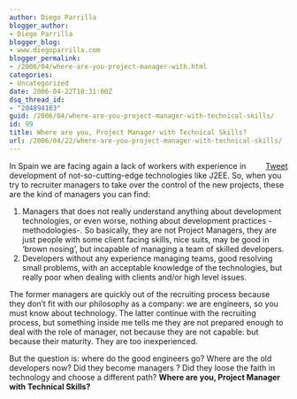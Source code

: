 ```yaml
---
author: Diego Parrilla
blogger_author:
- Diego Parrilla
blogger_blog:
- www.diegoparrilla.com
blogger_permalink:
- /2006/04/where-are-you-project-manager-with.html
categories:
- Uncategorized
date: 2006-04-22T10:31:00Z
dsq_thread_id:
- "204894183"
guid: /2006/04/where-are-you-project-manager-with-technical-skills/
id: 99
title: Where are you, Project Manager with Technical Skills?
url: /2006/04/22/where-are-you-project-manager-with-technical-skills/
---
```


<div style="float: right; margin-left: 10px;">
  <a href="https://twitter.com/share" class="twitter-share-button" data-via="nubeblog" data-count="vertical" data-url="/2006/04/22/where-are-you-project-manager-with-technical-skills/">Tweet</a>
</div>

In Spain we are facing again a lack of workers with experience in development of not-so-cutting-edge technologies like J2EE. So, when you try to recruiter managers to take over the control of the new projects, these are the kind of managers you can find:

1) Managers that does not really understand anything about development technologies, or even worse, nothing about development practices -methodologies-. So basically, they are not Project Managers, they are just people with some client facing skills, nice suits, may be good in &#8216;brown nosing&#8217;, but incapable of managing a team of skilled developers.  
2) Developers without any experience managing teams, good resolving small problems, with an acceptable knowledge of the technologies, but really poor when dealing with clients and/or high level issues.

The former managers are quickly out of the recruiting process because they don&#8217;t fit with our philosophy as a company: we are engineers, so you must know about technology. The latter continue with the recruiting process, but something inside me tells me they are not prepared enough to deal with the role of manager, not because they are not capable: but because their maturity. They are too inexperienced.

But the question is: where do the good engineers go? Where are the old developers now? Did they become managers ? Did they loose the faith in technology and choose a different path? <span style="font-weight: bold;">Where are you, Project Manager with Technical Skills?</span>  
[  
](http://www.gp-training.net/training/theory/skill.htm)
